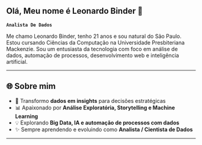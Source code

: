 ## Olá, Meu nome é Leonardo Binder 👋

**`Analista De Dados`**

Me chamo Leonardo Binder, tenho 21 anos e sou natural do São Paulo. Estou cursando Ciências da Computação na Universidade Presbiteriana Mackenzie. Sou um entusiasta da tecnologia com foco em análise de dados, automação de processos, desenvolvimento web e inteligência artificial.

---

## 🌐 Sobre mim
- 🎯 Transformo **dados em insights** para decisões estratégicas  
- 📊 Apaixonado por **Análise Exploratória, Storytelling e Machine Learning**  
- 💡 Explorando **Big Data, IA e automação de processos com dados**  
- ✨ Sempre aprendendo e evoluindo como **Analista / Cientista de Dados**  

---
